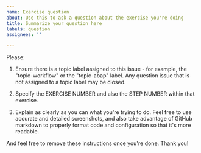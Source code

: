 ```yaml
---
name: Exercise question
about: Use this to ask a question about the exercise you're doing
title: Summarize your question here
labels: question
assignees: ''

---
```


Please: 

1. Ensure there is a topic label assigned to this issue - for example, the "topic-workflow" or the "topic-abap" label. Any question issue that is not assigned to a topic label may be closed.

2. Specify the EXERCISE NUMBER and also the STEP NUMBER within that exercise.

3. Explain as clearly as you can what you're trying to do. Feel free to use accurate and detailed screenshots, and also take advantage of GitHub markdown to properly format code and configuration so that it's more readable. 

And feel free to remove these instructions once you're done. Thank you!
